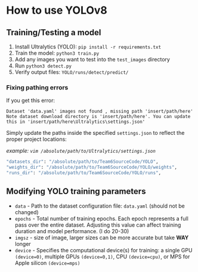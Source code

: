 # How to use YOLOv8

## Training/Testing a model
1. Install Ultralytics (YOLO): `pip install -r requirements.txt`
2. Train the model: `python3 train.py`
3. Add any images you want to test into the `test_images` directory
4. Run `python3 detect.py`
5. Verify output files: `YOLO/runs/detect/predict/`

### Fixing pathing errors
If you get this error:
```
Dataset 'data.yaml' images not found , missing path 'insert/path/here'
Note dataset download directory is 'insert/path/here'. You can update this in 'insert/path/here\Ultralytics\settings.json'
```

Simply update the paths inside the specified `settings.json` to reflect the proper project locations:

*example: `vim /absolute/path/to/Ultralytics/settings.json`*
```bash
"datasets_dir": "/absolute/path/to/Team6SourceCode/YOLO",
"weights_dir": "/absolute/path/to/Team6SourceCode/YOLO/weights",
"runs_dir": "/absolute/path/to/Team6SourceCode/YOLO/runs",
```

## Modifying YOLO training parameters
* `data` - Path to the dataset configuration file: `data.yaml` (should not be changed)
* `epochs` - Total number of training epochs. Each epoch represents a full pass over the entire dataset. Adjusting this value can affect training duration and model performance. (I do 20-30)
* `imgsz` - size of image, larger sizes can be more accurate but take **WAY** longer
* `device` - Specifies the computational device(s) for training: a single GPU `(device=0)`, multiple GPUs `(device=0,1)`, CPU `(device=cpu)`, or MPS for Apple silicon `(device=mps)`